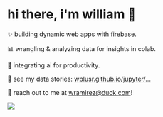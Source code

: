# hi there, i'm william 👋

✨ building dynamic web apps with firebase.

📊 wrangling & analyzing data for insights in colab.

🤖 integrating ai for productivity.

📝 see my data stories: [wplusr.github.io/jupyter/...](https://github.com/wplusr/wplusr.github.io/tree/main/jupyter)

📧 reach out to me at [wramirez@duck.com](mailto:wramirez@duck.com)!

<img src="https://www.icegif.com/wp-content/uploads/2024/11/cat-icegif-1.gif"/>


